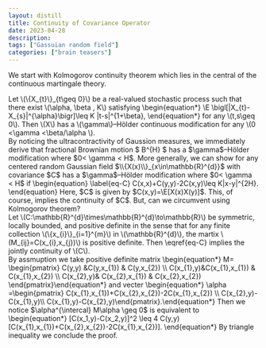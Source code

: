 ```yaml
---
layout: distill
title: Continuity of Covariance Operator
date: 2023-04-28
description:
tags: ["Gassuian random field"]
categories: ["brain teasers"]
---
```


We start with Kolmogorov continuity theorem which lies in the central of the continuous martingale theory.

<div class="thm" text="Kolmogorov">
    Let \(\{X_{t}\}_{t\geq 0}\) be a real-valued stochastic process such that there exist \(\alpha, \beta , K\) satisfying
    \begin{equation*}
        \E \bigl[|X_{t}-X_{s}|^{\alpha}\bigr]\leq K |t-s|^{1+\beta},
    \end{equation*}
    for any  \(t,s\geq 0\).
    Then \(X\) has a \(\gamma\)–Hölder continuous modification for any  \(0 <\gamma <\beta/\alpha \).
</div>
By noticing the ultracontractivity of Gaussion measures,  we immediately derive that fractional Brownian motion $ B^{H} $ has a $\gamma$–Hölder modification where $0< \gamma < H$.
More generally, we can show for any centered random Gaussian field $\\{X(x)\\}_{x\in\mathbb{R}^{d}}$  with covariance $C$ has a $\gamma$–Hölder modification where $0< \gamma < H$ if
\begin{equation}
    \label{eq-C}
    C(x,x)+C(y,y)-2C(x,y)\leq K|x-y|^{2H}.
\end{equation}
Here, $C$ is given by $C(x,y)=\E[X(x)X(y)]$.
This, of course, implies the continuity of $C$.
But, can we circumvent using Kolmogorov theorem?

<div class="prop">
    Let \(C:\mathbb{R}^{d}\times\mathbb{R}^{d}\to\mathbb{R}\) be symmetric, locally bounded, and positive definite in the sense that for any finite collection \(\{x_{i}\}_{i=1}^{m}\) in \(\mathbb{R}^{d}\), the martix \(M_{ij}=C(x_{i},x_{j})\) is positive definite.
    Then \eqref{eq-C} implies the jointly continuity of \(C\).
</div>

<div class="proof">
 By assmuption we take positive definite matrix
\begin{equation*} M= \begin{pmatrix} C(y,y) &C(y,x_{1}) & C(y,x_{2}) \\ C(x_{1},y)&C(x_{1},x_{1})  & C(x_{1},x_{2})  \\   C(x_{2},y)& C(x_{2},x_{1}) & C(x_{2},x_{2})
\end{pmatrix}\end{equation*}
and vecter \begin{equation*} \alpha =\begin{pmatrix} C(x_{1},x_{1})+C(x_{2},x_{2})-2C(x_{1},x_{2}) \\ C(x_{2},y)-C(x_{1},y)\\ C(x_{1},y)-C(x_{2},y)\end{pmatrix}.\end{equation*}
Then we notice $\alpha^{\intercal} M\alpha \geq 0$ is equivalent to
 \begin{equation*}
 [C(x_1,y)-C(x_2,y)]^2 \leq 4 C(y,y)[C(x_{1},x_{1})+C(x_{2},x_{2})-2C(x_{1},x_{2})].
 \end{equation*}
By triangle inequality we conclude the proof.
</div>
